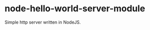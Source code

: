node-hello-world-server-module
==============================

Simple http server written in NodeJS.
